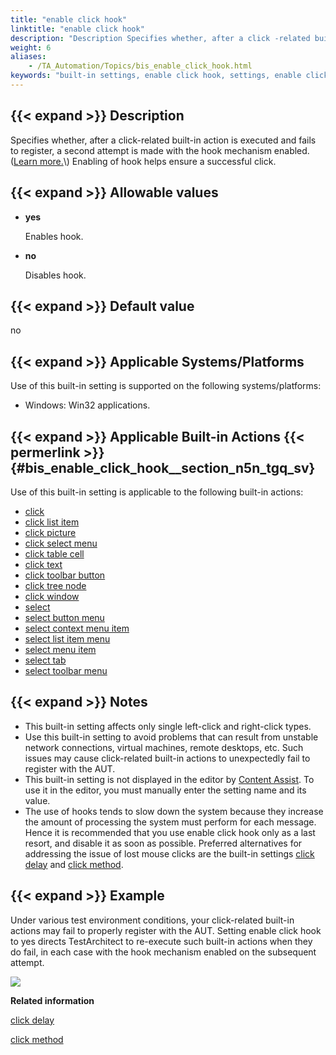 ```yaml
--- 
title: "enable click hook"
linktitle: "enable click hook"
description: "Description Specifies whether, after a click -related built-in action is executed and fails to register, a second attempt is made with the hook mechanism enabled. ( Learn more. ) Enabling of hook ..."
weight: 6
aliases: 
    - /TA_Automation/Topics/bis_enable_click_hook.html
keywords: "built-in settings, enable click hook, settings, enable click hook (settings), enable click hook, try again when click action fails to register, determine whether, after click action fails to register, second attempt with made"
---
```


## {{< expand >}} Description

Specifies whether, after a click-related built-in action is executed and fails to register, a second attempt is made with the hook mechanism enabled. \([Learn more.](https://msdn.microsoft.com/en-us/library/windows/desktop/ms644959(v=vs.85).aspx)\) Enabling of hook helps ensure a successful click.

## {{< expand >}} Allowable values

-   **yes**

    Enables hook.

-   **no**

    Disables hook.


## {{< expand >}} Default value

no

## {{< expand >}} Applicable Systems/Platforms

Use of this built-in setting is supported on the following systems/platforms:

-   Windows: Win32 applications.

## {{< expand >}} Applicable Built-in Actions {{< permerlink >}} {#bis_enable_click_hook__section_n5n_tgq_sv} 

Use of this built-in setting is applicable to the following built-in actions:

-   [click](/automation-guide/action-based-testing-language/built-in-actions/system-actions/mouse/click)
-   [click list item](/automation-guide/action-based-testing-language/built-in-actions/user-interface-actions/list-table-grid/click-list-item)
-   [click picture](/automation-guide/action-based-testing-language/built-in-actions/user-interface-actions/picture-handling/click-picture)
-   [click select menu](/automation-guide/action-based-testing-language/built-in-actions/user-interface-actions/toolbar-menu-scrollbar/click-select-menu)
-   [click table cell](/automation-guide/action-based-testing-language/built-in-actions/user-interface-actions/list-table-grid/click-table-cell)
-   [click text](/automation-guide/action-based-testing-language/built-in-actions/user-interface-actions/optical-character-recognition/click-text)
-   [click toolbar button](/automation-guide/action-based-testing-language/built-in-actions/user-interface-actions/toolbar-menu-scrollbar/click-toolbar-button)
-   [click tree node](/automation-guide/action-based-testing-language/built-in-actions/user-interface-actions/tree-view/click-tree-node)
-   [click window](/automation-guide/action-based-testing-language/built-in-actions/system-actions/mouse/click-window)
-   [select](/automation-guide/action-based-testing-language/built-in-actions/user-interface-actions/list-table-grid/select)
-   [select button menu](/automation-guide/action-based-testing-language/built-in-actions/user-interface-actions/toolbar-menu-scrollbar/select-button-menu)
-   [select context menu item](/automation-guide/action-based-testing-language/built-in-actions/user-interface-actions/toolbar-menu-scrollbar/select-context-menu-item)
-   [select list item menu](/automation-guide/action-based-testing-language/built-in-actions/user-interface-actions/toolbar-menu-scrollbar/select-list-item-menu)
-   [select menu item](/automation-guide/action-based-testing-language/built-in-actions/user-interface-actions/toolbar-menu-scrollbar/select-menu-item)
-   [select tab](/automation-guide/action-based-testing-language/built-in-actions/user-interface-actions/tab-controls/select-tab)
-   [select toolbar menu](/automation-guide/action-based-testing-language/built-in-actions/user-interface-actions/toolbar-menu-scrollbar/select-toolbar-menu)

## {{< expand >}} Notes

-   This built-in setting affects only single left-click and right-click types.
-   Use this built-in setting to avoid problems that can result from unstable network connections, virtual machines, remote desktops, etc. Such issues may cause click-related built-in actions to unexpectedly fail to register with the AUT.
-   This built-in setting is not displayed in the editor by [Content Assist](/user-guide/getting-started/the-test-editor/content-assist/). To use it in the editor, you must manually enter the setting name and its value.
-   The use of hooks tends to slow down the system because they increase the amount of processing the system must perform for each message. Hence it is recommended that you use enable click hook only as a last resort, and disable it as soon as possible. Preferred alternatives for addressing the issue of lost mouse clicks are the built-in settings [click delay](/automation-guide/action-based-testing-language/built-in-settings/timing-settings/click-delay) and [click method](/automation-guide/action-based-testing-language/built-in-settings/other-settings/click-method).

## {{< expand >}} Example

Under various test environment conditions, your click-related built-in actions may fail to properly register with the AUT. Setting enable click hook to yes directs TestArchitect to re-execute such built-in actions when they do fail, in each case with the hook mechanism enabled on the subsequent attempt.

![](/images/TA_Automation/Images/bis_enable_click_hook_pgm.png)




**Related information**  


[click delay](/automation-guide/action-based-testing-language/built-in-settings/timing-settings/click-delay)

[click method](/automation-guide/action-based-testing-language/built-in-settings/other-settings/click-method)

